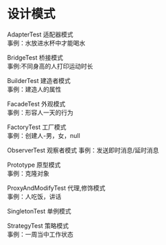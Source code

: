 # 设计模式
AdapterTest 适配器模式   
事例：水放进水杯中才能喝水

BridgeTest   桥接模式                   
事例:不同身高的人打印运动时长

BuilderTest  建造者模式                  
事例：建造人的属性

FacadeTest   外观模式                   
事例：形容人一天的行为

FactoryTest  工厂模式                  
事例：创建人-男，女，null

ObserverTest  观察者模式
事例：发送即时消息/延时消息

Prototype    原型模式    
事例：克隆对象

ProxyAndModifyTest  代理,修饰模式   
事例：人吃饭，讲话

SingletonTest 单例模式  

StrategyTest  策略模式   
事例：一周当中工作状态